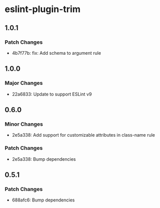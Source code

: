 # eslint-plugin-trim

## 1.0.1

### Patch Changes

- 4b7f77b: fix: Add schema to argument rule

## 1.0.0

### Major Changes

- 22a6833: Update to support ESLint v9

## 0.6.0

### Minor Changes

- 2e5a338: Add support for customizable attributes in class-name rule

### Patch Changes

- 2e5a338: Bump dependencies

## 0.5.1

### Patch Changes

- 688afc6: Bump dependencies
